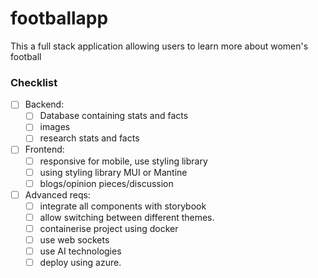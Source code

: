 # footballapp
This a full stack application allowing users to learn more about women's football

### Checklist
- [ ] Backend:
  - [ ] Database containing stats and facts
  - [ ] images
  - [ ] research stats and facts

- [ ] Frontend:
  - [ ] responsive for mobile, use styling library
  - [ ] using styling library MUI or Mantine
  - [ ] blogs/opinion pieces/discussion

- [ ] Advanced reqs:
  - [ ] integrate all components with storybook
  - [ ] allow switching between different themes.
  - [ ] containerise project using docker
  - [ ] use web sockets
  - [ ] use AI technologies
  - [ ] deploy using azure.
